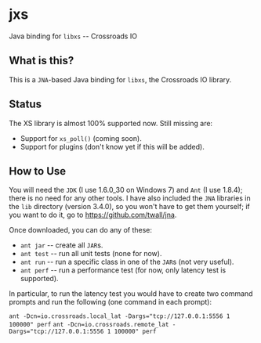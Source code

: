 jxs
===

Java binding for `libxs` -- Crossroads IO


What is this?
-------------

This is a `JNA`-based Java binding for `libxs`, the Crossroads IO library.


Status
------

The XS library is almost 100% supported now.  Still missing are:

* Support for `xs_poll()` (coming soon).
* Support for plugins (don't know yet if this will be added).


How to Use
----------

You will need the `JDK` (I use 1.6.0_30 on Windows 7) and `Ant` (I use
1.8.4); there is no need for any other tools.  I have also included
the `JNA` libraries in the `lib` directory (version 3.4.0), so you
won't have to get them yourself; if you want to do it, go to
https://github.com/twall/jna.

Once downloaded, you can do any of these:

* `ant jar` -- create all `JAR`s.
* `ant test` -- run all unit tests (none for now).
* `ant run` -- run a specific class in one of the `JAR`s (not very
  useful).
* `ant perf` -- run a performance test (for now, only latency test is
  supported).

In particular, to run the latency test you would have to create two
command prompts and run the following (one command in each prompt):

`ant -Dcn=io.crossroads.local_lat -Dargs="tcp://127.0.0.1:5556 1 100000" perf`
`ant -Dcn=io.crossroads.remote_lat -Dargs="tcp://127.0.0.1:5556 1 100000" perf`
